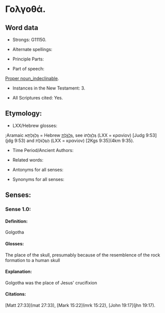 # Γολγοθά.

<!-- Status: S2=NeedsReview -->
<!-- Lexica used for edits: BDAG LN FFM BN   -->

## Word data

* Strongs: G11150.

* Alternate spellings:


* Principle Parts: 


* Part of speech: 

[Proper noun_indeclinable](http://ugg.readthedocs.io/en/latest/proper_noun_indeclinable.html).

* Instances in the New Testament: 3.

* All Scriptures cited: Yes.

## Etymology: 


* LXX/Hebrew glosses: 

;Aramaic גָּלְגָּלְתָּא = Hebrew [גֻּלְגֹּלֶת](//en-uhl/H1538), see  גֻּלְגָּלְתּוֹ (LXX = κρανίον) [Judg 9:53](jdg 9:53) and הַגֻּלְגֹּלֶת  (LXX = κρανίον) [2Kgs 9:35](4km 9:35).

* Time Period/Ancient Authors: 


* Related words: 

* Antonyms for all senses:

* Synonyms for all senses: 


## Senses: 


### Sense  1.0: 

#### Definition: 

Golgotha

#### Glosses: 

The place of the skull, presumably because of the resemblence of the rock formation to a human skull

#### Explanation: 

Golgotha was the place of Jesus' crucifixion

#### Citations: 

[Matt 27:33](mat 27:33), [Mark 15:22](mrk 15:22), [John 19:17](jhn 19:17).
